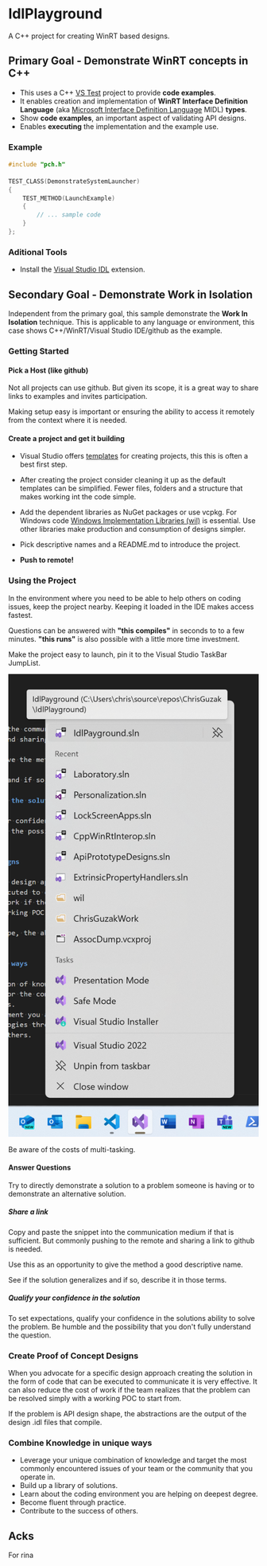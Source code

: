 # IdlPlayground

A C++ project for creating WinRT based designs.

## Primary Goal - Demonstrate WinRT concepts in C++

* This uses a C++ [VS Test](https://github.com/microsoft/vstest) project to provide **code examples**.
* It enables creation and implementation of **WinRT Interface Definition Language** (aka [Microsoft Interface Definition Language](https://learn.microsoft.com/en-us/uwp/midl-3/intro) MIDL) **types**.
* Show **code examples**, an important aspect of validating API designs.
* Enables **executing** the implementation and the example use.

### Example

```cpp
#include "pch.h"

TEST_CLASS(DemonstrateSystemLauncher)
{
    TEST_METHOD(LaunchExample)
    {
        // ... sample code
    }
};
```

### Aditional Tools
* Install the [Visual Studio IDL](https://marketplace.visualstudio.com/items?itemName=MadsKristensen.idl) extension.

## Secondary Goal - Demonstrate Work in Isolation

Independent from the primary goal, this sample demonstrate the
**Work In Isolation** technique. This is applicable to any language or 
environment, this case shows C++/WinRT/Visual Studio IDE/github as the example.

### Getting Started

#### Pick a Host (like github)

Not all projects can use github. But given its scope, it is a great way
to share links to examples and invites participation.

Making setup easy is important or ensuring the ability to access it remotely
from the context where it is needed.

#### Create a project and get it building

* Visual Studio offers [templates](https://learn.microsoft.com/en-us/visualstudio/test/writing-unit-tests-for-c-cpp?view=vs-2022) for creating projects, this this is often a best first step.
* After creating the project consider cleaning it up as the default templates can be simplified.
Fewer files, folders and a structure that makes working int the code simple.
* Add the dependent libraries as NuGet packages or use vcpkg. For Windows code
[Windows Implementation Libraries (wil)](https://github.com/microsoft/wil) is essential. Use other libraries make
production and consumption of designs simpler.
* Pick descriptive names and a README.md to introduce the project.

* **Push to remote!**

### Using the Project

In the environment where you need to be able to help others on coding issues, keep the project nearby.
Keeping it loaded in the IDE makes access fastest.

Questions can be answered with **"this compiles"** in seconds to to a few minutes.
**"this runs"** is also possible with a little more time investment.

Make the project easy to launch, pin it to the Visual Studio TaskBar JumpList.

![Alt text](image.png)

Be aware of the costs of multi-tasking.

#### Answer Questions

Try to directly demonstrate a solution to a problem someone is having or to demonstrate an
alternative solution.

##### Share a link

Copy and paste the snippet into the communication medium if that is sufficient. But
commonly pushing to the remote and sharing a link to github is needed.

Use this as an opportunity to give the method a good descriptive name.

See if the solution generalizes and if so, describe it in those terms.

##### Qualify your confidence in the solution

To set expectations, qualify your confidence in the solutions ability to
solve the problem. Be humble and the possibility that you don't fully understand the question.

### Create Proof of Concept Designs

When you advocate for a specific design approach creating the solution in
the form of code that can be executed to communicate it is very effective.
It can also reduce the cost of work if the team realizes that the problem
can be resolved simply with a working POC to start from.

If the problem is API design shape, the abstractions are the output of the design
.idl files that compile.

### Combine Knowledge in unique ways

* Leverage your unique combination of knowledge and target the most commonly
encountered issues of your team or the community that you operate in.
* Build up a library of solutions.
* Learn about the coding environment you are helping on deepest degree.
* Become fluent through practice.
* Contribute to the success of others.

## Acks

For rina
